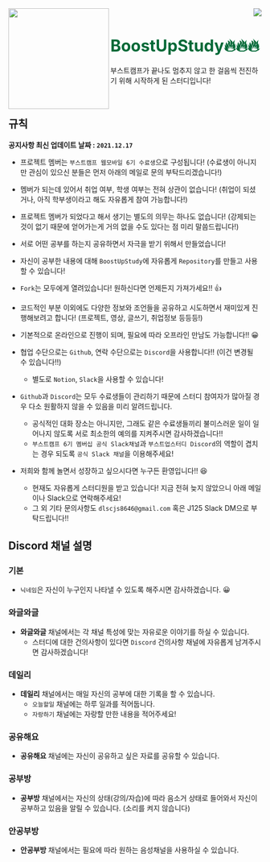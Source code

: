 <div>
  <img align="left" src="https://user-images.githubusercontent.com/14370441/145400631-519f11a9-795f-42ee-92ee-06dab5511e8e.png" width="200"/>
  <div align="right">
    <a align="right" href="https://github.com/BoostUpStudy/Notice">
      <img src="https://hits.seeyoufarm.com/api/count/incr/badge.svg?url=https://github.com/BoostUpStudy/Notice&count_bg=%233D61C8&title_bg=%23555555&icon=&icon_color=%23E7E7E7&title=hits&edge_flat=false"/>
    </a>
    <h1 align="left">
      <font align="left" size="6" color="#006937"> BoostUpStudy🔥🔥🔥</font>
    </h1>
    <p align="left">
      부스트캠프가 끝나도 멈추지 않고 한 걸음씩 전진하기 위해 시작하게 된 스터디입니다!
    </p>
  </div>
</div>

<br>


## 규칙
**공지사항 최신 업데이트 날짜 : `2021.12.17`** 

- 프로젝트 멤버는 `부스트캠프 웹모바일 6기 수료생`으로 구성됩니다! (수료생이 아니지만 관심이 있으신 분들은 먼저 아래의 메일로 문의 부탁드리겠습니다!)

- 멤버가 되는데 있어서 취업 여부, 학생 여부는 전혀 상관이 없습니다! (취업이 되셨거나, 아직 학부생이라고 해도 자유롭게 참여 가능합니다!)

- 프로젝트 멤버가 되었다고 해서 생기는 별도의 의무는 하나도 없습니다! (강제되는 것이 없기 때문에 얻어가는게 거의 없을 수도 있다는 점 미리 말씀드립니다!)

- 서로 어떤 공부를 하는지 공유하면서 자극을 받기 위해서 만들었습니다!

- 자신이 공부한 내용에 대해 `BoostUpStudy`에 자유롭게 `Repository`를 만들고 사용할 수 있습니다!

- `Fork`는 모두에게 열려있습니다! 원하신다면 언제든지 가져가세요!! 👍

- 코드적인 부분 이외에도 다양한 정보와 조언들을 공유하고 시도하면서 재미있게 진행해보려고 합니다! (프로젝트, 영상, 글쓰기, 취업정보 등등등!)

- 기본적으로 온라인으로 진행이 되며, 필요에 따라 오프라인 만남도 가능합니다!! 😀

- 협업 수단으로는 `Github`, 연락 수단으로는 `Discord`을 사용합니다!! (이건 변경될 수 있습니다!!)
  - 별도로 `Notion`, `Slack`을 사용할 수 있습니다!

- `Github`과 `Discord`는 모두 수료생들이 관리하기 때문에 스터디 참여자가 많아질 경우 다소 원활하지 않을 수 있음을 미리 알려드립니다.
  - 공식적인 대화 장소는 아니지만, 그래도 같은 수료생들끼리 불미스러운 일이 일어나지 않도록 서로 최소한의 예의를 지켜주시면 감사하겠습니다!!
  - `부스트캠프 6기 멤버십 공식 Slack채널`과 `부스트업스터디 Discord`의 역할이 겹치는 경우 되도록 `공식 Slack 채널`을 이용해주세요!

- 저희와 함께 놀면서 성장하고 싶으시다면 누구든 환영입니다!! 😆
  - 현재도 자유롭게 스터디원을 받고 있습니다! 지금 전혀 늦지 않았으니 아래 메일이나 Slack으로 연락해주세요!
  - 그 외 기타 문의사항도 `dlscjs8646@gmail.com` 혹은 J125 Slack DM으로 부탁드립니다!!

## Discord 채널 설명

### 기본

- `닉네임`은 자신이 누구인지 나타낼 수 있도록 해주시면 감사하겠습니다. 😀

### 와글와글

- **와글와글** 채널에서는 각 채널 특성에 맞는 자유로운 이야기를 하실 수 있습니다.
  - 스터디에 대한 건의사항이 있다면 `Discord` 건의사항 채널에 자유롭게 남겨주시면 감사하겠습니다!

### 데일리

- **데일리** 채널에서는 매일 자신의 공부에 대한 기록을 할 수 있습니다.
  - `오늘할일` 채널에는 하루 일과를 적어둡니다.
  - `자랑하기` 채널에는 자랑할 만한 내용을 적어주세요!

### 공유해요

- **공유해요** 채널에는 자신이 공유하고 싶은 자료를 공유할 수 있습니다.

### 공부방

- **공부방** 채널에서는 자신의 상태(강의/자습)에 따라 음소거 상태로 들어와서 자신이 공부하고 있음을 알릴 수 있습니다. (소리를 켜지 않습니다)

### 안공부방

- **안공부방** 채널에서는 필요에 따라 원하는 음성채널을 사용하실 수 있습니다.
